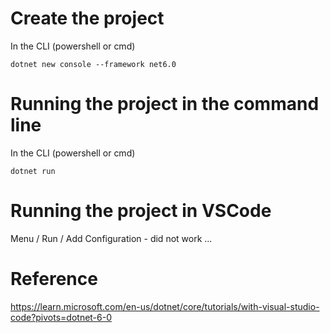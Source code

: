 
# Create the project

In the CLI (powershell or cmd)

``` code
dotnet new console --framework net6.0
```

# Running the project in the command line

In the CLI (powershell or cmd)

``` code
dotnet run
```

# Running the project in VSCode

Menu / Run / Add Configuration - did not work ...

# Reference

https://learn.microsoft.com/en-us/dotnet/core/tutorials/with-visual-studio-code?pivots=dotnet-6-0
